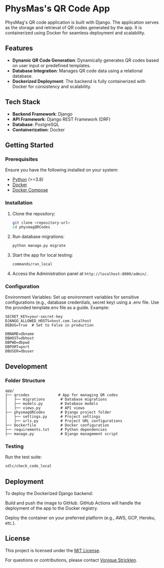 # PhysMas's QR Code App

PhysMag's QR code application is built with Django. The application serves as the storage and retrieval of QR codes generated by the app. It is containerized using Docker for seamless deployment and scalability.

## Features

- **Dynamic QR Code Generation**: Dynamically generates QR codes based on user input or predefined templates.
- **Database Integration**: Manages QR code data using a relational database.
- **Dockerized Deployment**: The backend is fully containerized with Docker for consistency and scalability.


## Tech Stack

- **Backend Framework**: Django
- **API Framework**: Django REST Framework (DRF)
- **Database**: PostgreSQL
- **Containerization**: Docker

## Getting Started

### Prerequisites

Ensure you have the following installed on your system:

- [Python](https://www.python.org/downloads/) (>=3.8)
- [Docker](https://www.docker.com/)
- [Docker Compose](https://docs.docker.com/compose/install/)

### Installation

1. Clone the repository:
   ```bash
   git clone <repository-url>
   cd physmagQRCodes
   ```

2. Run database migrations:
   ```bash
   python manage.py migrate
   ```

3. Start the app for local testing:
   ```bash
   commands/run_local
   ```

4. Access the Administration panel at `http://localhost:8000/admin/`.

### Configuration
Environment Variables: Set up environment variables for sensitive configurations (e.g., database credentials, secret key) using a .env file. Use the provided template.env file as a guide. Example:
   ```.env
   SECRET_KEY=your-secret-key
   DJANGO_ALLOWED_HOSTS=host.com.localhost
   DEBUG=True  # Set to False in production

   DBNAME=dbname
   DBHOST=dbhost
   DBPWD=dbpwd
   DBPORT=port
   DBUSER=dbuser
   ```

## Development

### Folder Structure

   ```plaintext
   app/
   ├── qrcodes             # App for managing QR codes
   │   ├── migrations       # Database migrations
   │   ├── models.py        # Database models
   │   ├── views.py         # API views
   ├── physmagQRCodes       # Django project folder
   │   ├── settings.py      # Project settings
   │   ├── urls.py          # Project URL configurations
   ├── Dockerfile           # Docker configuration
   ├── requirements.txt     # Python dependencies
   ├── manage.py            # Django management script
   ```

### Testing
Run the test suite:
   ```bash
   sdlc/check_code_local
   ```

## Deployment
To deploy the Dockerized Django backend:

Build and push the image to GitHub. GitHub Actions will handle the deployment of the app to the Docker registry.

Deploy the container on your preferred platform (e.g., AWS, GCP, Heroku, etc.).

## License
This project is licensed under the [MIT License]().

For questions or contributions, please contact [Vonique Stricklen](vstrickl.git@gmail.com).
